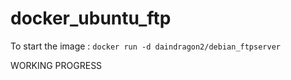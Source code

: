 # docker_ubuntu_ftp

To start the image : ``` docker run -d daindragon2/debian_ftpserver ```


WORKING PROGRESS
